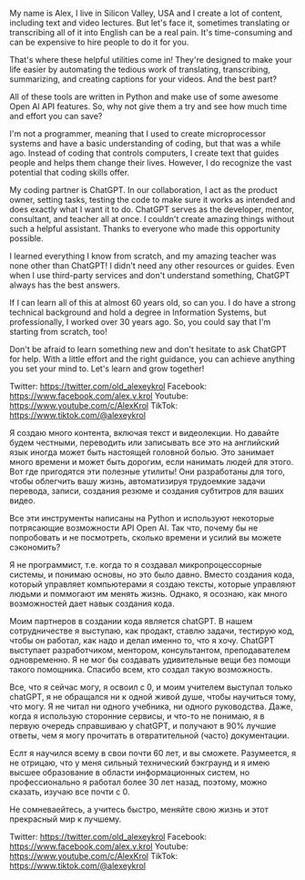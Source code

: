 My name is Alex, I live in Silicon Valley, USA and I create a lot of content, including text and video lectures. But let's face it, sometimes translating or transcribing all of it into English can be a real pain. It's time-consuming and can be expensive to hire people to do it for you. 

That's where these helpful utilities come in! They're designed to make your life easier by automating the tedious work of translating, transcribing, summarizing, and creating captions for your videos. And the best part? 

All of these tools are written in Python and make use of some awesome Open AI API features. So, why not give them a try and see how much time and effort you can save?

I'm not a programmer, meaning that I used to create microprocessor systems and have a basic understanding of coding, but that was a while ago. Instead of coding that controls computers, I create text that guides people and helps them change their lives. However, I do recognize the vast potential that coding skills offer.

My coding partner is ChatGPT. In our collaboration, I act as the product owner, setting tasks, testing the code to make sure it works as intended and does exactly what I want it to do. ChatGPT serves as the developer, mentor, consultant, and teacher all at once. I couldn't create amazing things without such a helpful assistant. Thanks to everyone who made this opportunity possible.

I learned everything I know from scratch, and my amazing teacher was none other than ChatGPT! I didn't need any other resources or guides. Even when I use third-party services and don't understand something, ChatGPT always has the best answers.

If I can learn all of this at almost 60 years old, so can you. I do have a strong technical background and hold a degree in Information Systems, but professionally, I worked over 30 years ago. So, you could say that I'm starting from scratch, too!

Don't be afraid to learn something new and don't hesitate to ask ChatGPT for help. With a little effort and the right guidance, you can achieve anything you set your mind to. Let's learn and grow together!

Twitter: https://twitter.com/old_alexeykrol
Facebook: https://www.facebook.com/alex.v.krol
Youtube: https://www.youtube.com/c/AlexKrol
TikTok: https://www.tiktok.com/@alexeykrol

Я создаю много контента, включая текст и видеолекции. Но давайте будем честными, переводить или записывать все это на английский язык иногда может быть настоящей головной болью. Это занимает много времени и может быть дорогим, если нанимать людей для этого. Вот где пригодятся эти полезные утилиты! Они разработаны для того, чтобы облегчить вашу жизнь, автоматизируя трудоемкие задачи перевода, записи, создания резюме и создания субтитров для ваших видео.

Все эти инструменты написаны на Python и используют некоторые потрясающие возможности API Open AI. Так что, почему бы не попробовать и не посмотреть, сколько времени и усилий вы можете сэкономить?

Я не программист, т.е. когда то я создавал микропроцессорные системы, и понимаю основы, но это было давно. Вместо создания кода, который управляет компьютерами я создаю тексты, которые управляют людьми и поммогают им менять жизнь. Однако, я осознаю, как много возможностей дает навык создания кода.

Моим партнеров в создании кода является chatGPT.  В нашем сотрудничестве я выступаю, как продакт, ставлю задачи, тестирую код, чтобы он работал, как надо и делал именно то, что я хочу. ChatGPT выступает разработчиком, ментором, консультантом, преподавателем одновременно. Я не мог бы создавать удивительные вещи без помощи такого помощника. Спасибо всем, кто создал такую возможность.

Все, что я сейчас могу, я освоил с 0, и моим учителем выступал только chatGPT,  я не обращался ни к одной живой душе, чтобы научиться тому, что могу. Я не читал ни одного учебника, ни одного руководства. Даже, когда я использую сторонние сервисы, и что-то не понимаю, я в первую очередь справшиваю у chatGPT, и получают в 90% лучшие ответы,  чем я могу прочитать в отвратительной (часто) документации.

Еслт я научился всему в свои почти 60 лет, и вы сможете. Разумеется, я не отрицаю, что у меня сильный технический бэкграунд и я имею высшее образование в области информационных систем, но профессионально я работал более 30 лет назад, поэтому, можно сказать, изучаю все почти с 0.

Не сомневаейтесь, а учитесь быстро, меняйте свою жизнь и этот прекрасный мир к лучшему.

Twitter: https://twitter.com/old_alexeykrol
Facebook: https://www.facebook.com/alex.v.krol
Youtube: https://www.youtube.com/c/AlexKrol
TikTok: https://www.tiktok.com/@alexeykrol
